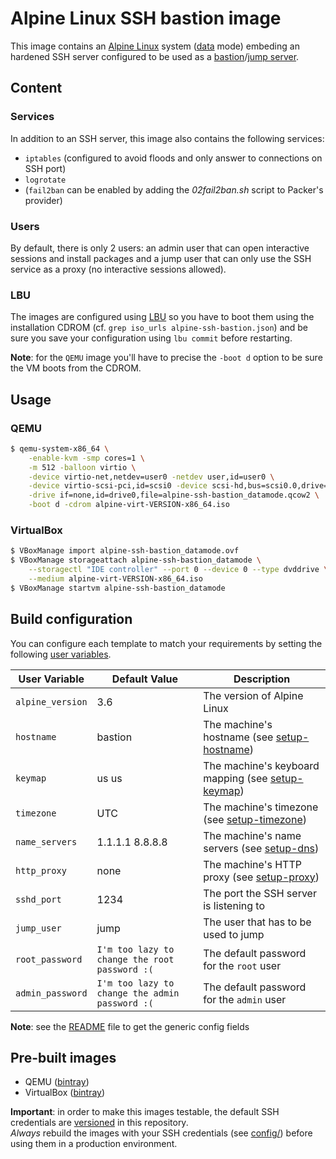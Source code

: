 # Alpine Linux SSH bastion image

This image contains an [Alpine Linux](https://alpinelinux.org/) system ([data](https://wiki.alpinelinux.org/wiki/Installation) mode) embeding an hardened SSH server configured to be used as a [bastion](https://en.wikipedia.org/wiki/Bastion_host)/[jump server](https://en.wikipedia.org/wiki/Jump_server).

## Content
### Services
In addition to an SSH server, this image also contains the following services:

- `iptables` (configured to avoid floods and only answer to connections on SSH port)
- `logrotate`
- (`fail2ban` can be enabled by adding the _02fail2ban.sh_ script to Packer's provider)

### Users
By default, there is only 2 users: an admin user that can open interactive sessions and install packages and a jump user that can only use the SSH service as a proxy (no interactive sessions allowed).

### LBU
The images are configured using [LBU](https://wiki.alpinelinux.org/wiki/Alpine_local_backup) so you have to boot them using the installation CDROM (cf. `grep iso_urls alpine-ssh-bastion.json`) and be sure you save your configuration using `lbu commit` before restarting.

__Note__: for the `QEMU` image you'll have to precise the `-boot d` option to be sure the VM boots from the CDROM.


## Usage
### QEMU
```bash
$ qemu-system-x86_64 \
    -enable-kvm -smp cores=1 \
    -m 512 -balloon virtio \
    -device virtio-net,netdev=user0 -netdev user,id=user0 \
    -device virtio-scsi-pci,id=scsi0 -device scsi-hd,bus=scsi0.0,drive=drive0 \
    -drive if=none,id=drive0,file=alpine-ssh-bastion_datamode.qcow2 \
    -boot d -cdrom alpine-virt-VERSION-x86_64.iso
```

### VirtualBox
```bash
$ VBoxManage import alpine-ssh-bastion_datamode.ovf
$ VBoxManage storageattach alpine-ssh-bastion_datamode \
    --storagectl "IDE controller" --port 0 --device 0 --type dvddrive \
    --medium alpine-virt-VERSION-x86_64.iso
$ VBoxManage startvm alpine-ssh-bastion_datamode
```


## Build configuration
You can configure each template to match your requirements by setting the following [user variables](https://www.packer.io/docs/templates/user-variables.html).

 User Variable    | Default Value | Description
------------------|---------------|-------------------------------------------
 `alpine_version` | 3.6           | The version of Alpine Linux
 `hostname`       | bastion       | The machine's hostname (see [setup-hostname](https://wiki.alpinelinux.org/wiki/Alpine_setup_scripts))
 `keymap`         | us us         | The machine's keyboard mapping (see [setup-keymap](https://wiki.alpinelinux.org/wiki/Alpine_setup_scripts))
 `timezone`       | UTC           | The machine's timezone (see [setup-timezone](https://wiki.alpinelinux.org/wiki/Alpine_setup_scripts))
 `name_servers`   | 1.1.1.1 8.8.8.8 | The machine's name servers (see [setup-dns](https://wiki.alpinelinux.org/wiki/Alpine_setup_scripts))
 `http_proxy`     | none          | The machine's HTTP proxy (see [setup-proxy](https://wiki.alpinelinux.org/wiki/Alpine_setup_scripts))
 `sshd_port`      | 1234          | The port the SSH server is listening to
 `jump_user`      | jump          | The user that has to be used to jump
 `root_password`  | `I'm too lazy to change the root password :(` | The default password for the `root` user
 `admin_password` | `I'm too lazy to change the admin password :(` | The default password for the `admin` user

__Note__: see the [README](README.md#configuration) file to get the generic config fields


## Pre-built images
- QEMU ([bintray](https://bintray.com/olbat/qemu/alpine-ssh-bastion_datamode))
- VirtualBox ([bintray](https://bintray.com/olbat/virtualbox/alpine-ssh-bastion_datamode))

__Important__: in order to make this images testable, the default SSH credentials are [versioned](credentials/) in this repository.  
_Always_ rebuild the images with your SSH credentials (see [config/](config/)) before using them in a production environment.
